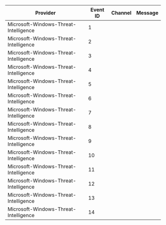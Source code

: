 Provider                               |  Event ID  |  Channel  |  Message
---------------------------------------|------------|-----------|---------
Microsoft-Windows-Threat-Intelligence  |  1         |           |
Microsoft-Windows-Threat-Intelligence  |  2         |           |
Microsoft-Windows-Threat-Intelligence  |  3         |           |
Microsoft-Windows-Threat-Intelligence  |  4         |           |
Microsoft-Windows-Threat-Intelligence  |  5         |           |
Microsoft-Windows-Threat-Intelligence  |  6         |           |
Microsoft-Windows-Threat-Intelligence  |  7         |           |
Microsoft-Windows-Threat-Intelligence  |  8         |           |
Microsoft-Windows-Threat-Intelligence  |  9         |           |
Microsoft-Windows-Threat-Intelligence  |  10        |           |
Microsoft-Windows-Threat-Intelligence  |  11        |           |
Microsoft-Windows-Threat-Intelligence  |  12        |           |
Microsoft-Windows-Threat-Intelligence  |  13        |           |
Microsoft-Windows-Threat-Intelligence  |  14        |           |